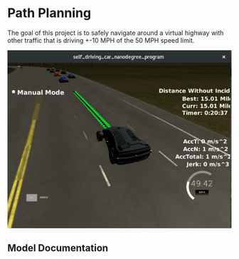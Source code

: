 [image1]: ./images/path-planning.png "Autonomous Driving on a Highway"

# Path Planning
The goal of this project is to safely navigate around a virtual highway with other traffic that is driving +-10 MPH of the 50 MPH speed limit.

<p align="center"><img width="540" height="400" src="./images/path-planning.png"></p>

## Model Documentation








